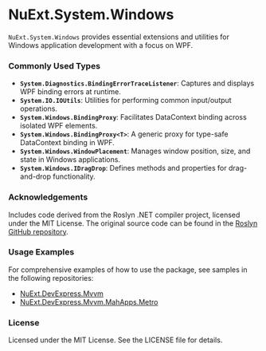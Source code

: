 # NuExt.System.Windows

`NuExt.System.Windows` provides essential extensions and utilities for Windows application development with a focus on WPF.

### Commonly Used Types

- **`System.Diagnostics.BindingErrorTraceListener`**: Captures and displays WPF binding errors at runtime.
- **`System.IO.IOUtils`**: Utilities for performing common input/output operations.
- **`System.Windows.BindingProxy`**: Facilitates DataContext binding across isolated WPF elements.
- **`System.Windows.BindingProxy<T>`**: A generic proxy for type-safe DataContext binding in WPF.
- **`System.Windows.WindowPlacement`**: Manages window position, size, and state in Windows applications.
- **`System.Windows.IDragDrop`**: Defines methods and properties for drag-and-drop functionality.

### Acknowledgements

Includes code derived from the Roslyn .NET compiler project, licensed under the MIT License. The original source code can be found in the [Roslyn GitHub repository](https://github.com/dotnet/roslyn).

### Usage Examples

For comprehensive examples of how to use the package, see samples in the following repositories:

- [NuExt.DevExpress.Mvvm](https://github.com/IvanGit/NuExt.DevExpress.Mvvm)
- [NuExt.DevExpress.Mvvm.MahApps.Metro](https://github.com/IvanGit/NuExt.DevExpress.Mvvm.MahApps.Metro)

### License

Licensed under the MIT License. See the LICENSE file for details.